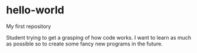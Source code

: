 # hello-world
My first repository

Student trying to get a grasping of how code works. I want to learn as much as possible so to create some fancy new programs in the future.
